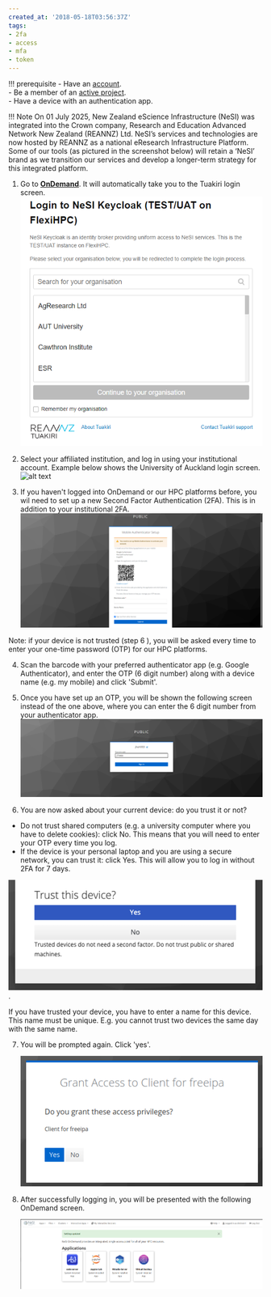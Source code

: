 ```yaml
---
created_at: '2018-05-18T03:56:37Z'
tags:
- 2fa
- access
- mfa
- token
---
```


!!! prerequisite
    -  Have an [account](../Accounts-Projects_and_Allocations/Creating_a_NeSI_Account_Profile.md).  
    -  Be a member of an [active project](../Accounts-Projects_and_Allocations/Creating_a_NeSI_Account_Profile.md).  
    -  Have a device with an authentication app.


!!! Note
On 01 July 2025, New Zealand eScience Infrastructure (NeSI) was integrated into the Crown company, Research and Education Advanced Network New Zealand (REANNZ) Ltd. NeSI’s services and technologies are now hosted by REANNZ as a national eResearch Infrastructure Platform. Some of our tools (as pictured in the screenshot below) will retain a ‘NeSI’ brand as we transition our services and develop a longer-term strategy for this integrated platform.


1. Go to [**OnDemand**](https://ondemand.nesi.org.nz/). It will automatically take you to the Tuakiri login screen.
    ![alt text](../../assets/images/ondemand_login_0.png)

2. Select your affiliated institution, and log in using your institutional account. Example below shows the University of Auckland login screen.
    ![alt text](../../assets/images/ondemand_login_1.png)

3. If you haven't logged into OnDemand or our HPC platforms before, you wil need to set up a new Second Factor Authentication (2FA). This is in addition to your institutional 2FA.
    ![alt text](../../assets/images/ondemand_login_2.png)
  
Note: if your device is not trusted (step 6 ), you will be asked every time to enter your one-time password (OTP) for our HPC platforms.
  
4. Scan the barcode with your preferred authenticator app (e.g. Google Authenticator), and enter the OTP (6 digit number) along with a device name (e.g. my mobile) and click 'Submit'.

5. Once you have set up an OTP, you will be shown the following screen instead of the one above, where you can enter the 6 digit number from your authenticator app.
    ![alt text](../../assets/images/ondemand_login_3.png)

6. You are now asked about your current device: do you trust it or not?  
-  Do not trust shared computers (e.g. a university computer where you have to delete cookies): click No. This means that you will need to enter your OTP every time you log.
-  If the device is your personal laptop and you are using a secure network, you can trust it: click Yes. This will allow you to log in without 2FA for 7 days.

![alt text](../../assets/images/ondemand_login_4.png). 

If you have trusted your device, you have to enter a name for this device. This name must be unique. E.g. you cannot trust two devices the same day with the same name. 

7. You will be prompted again. Click 'yes'.

    ![alt text](../../assets/images/login_freeipaaccess.png)

9. After successfully logging in, you will be presented with the following OnDemand screen.

    ![image-20240903-112029](../../assets/images/OOD_Desktop_08Jun2025.png)
